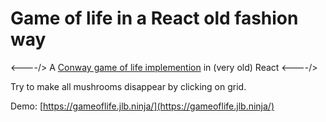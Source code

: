 # Game of life in a React old fashion way

<--<SHORT-PRESENTATION>--/>
A [Conway game of life implemention](https://en.wikipedia.org/wiki/Conway%27s_Game_of_Life) in (very old) React
<--</SHORT-PRESENTATION>--/>

Try to make all mushrooms disappear by clicking on grid.

Demo: [https://gameoflife.jlb.ninja/](https://gameoflife.jlb.ninja/)

